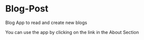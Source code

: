 # Blog-Post
Blog App to read and create new blogs

You can use the app by clicking on the link in the About Section
